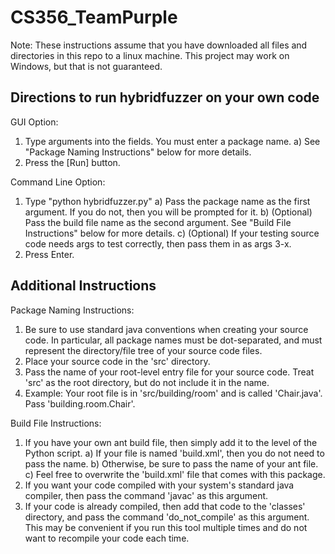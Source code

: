 CS356_TeamPurple
================
Note: These instructions assume that you have downloaded all files and directories in this repo to a linux machine. This project may work on Windows, but that is not guaranteed. 

Directions to run hybridfuzzer on your own code
-----------------------------------------------
 GUI Option:
  1. Type arguments into the fields. You must enter a package name. 
    a) See "Package Naming Instructions" below for more details. 
  2. Press the [Run] button. 
 
 Command Line Option:
  1. Type "python hybridfuzzer.py"
    a) Pass the package name as the first argument. If you do not, then you will be prompted for it. 
    b) (Optional) Pass the build file name as the second argument. See "Build File Instructions" below for more details. 
    c) (Optional) If your testing source code needs args to test correctly, then pass them in as args 3-x. 
  2. Press Enter. 

Additional Instructions
-----------------------
Package Naming Instructions:
 1. Be sure to use standard java conventions when creating your source code. In particular, all package names must be dot-separated, and must represent the directory/file tree of your source code files. 
 2. Place your source code in the 'src' directory. 
 3. Pass the name of your root-level entry file for your source code. Treat 'src' as the root directory, but do not include it in the name. 
 4. Example: Your root file is in 'src/building/room' and is called 'Chair.java'. Pass 'building.room.Chair'. 

Build File Instructions:
 1. If you have your own ant build file, then simply add it to the level of the Python script. 
   a) If your file is named 'build.xml', then you do not need to pass the name. 
   b) Otherwise, be sure to pass the name of your ant file. 
   c) Feel free to overwrite the 'build.xml' file that comes with this package. 
 2. If you want your code compiled with your system's standard java compiler, then pass the command 'javac' as this argument. 
 3. If your code is already compiled, then add that code to the 'classes' directory, and pass the command 'do_not_compile' as this argument. This may be convenient if you run this tool multiple times and do not want to recompile your code each time.

